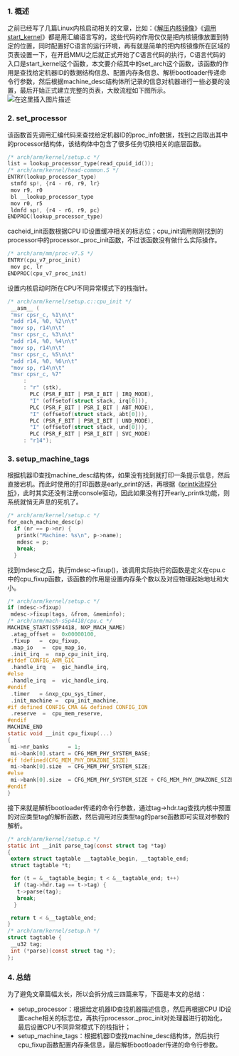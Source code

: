 ### 1. 概述
之前已经写了几篇Linux内核启动相关的文章，比如：《[解压内核镜像](http://mp.weixin.qq.com/s?__biz=MzUzNjU2OTkyOA==&mid=2247484463&idx=1&sn=1dc7706fccd141ecbdb2704d785de0d2&chksm=faf57508cd82fc1e333787dcece7f524165035422cc512313ecddb1ceb1d22b9e9605c4d8332&scene=21#wechat_redirect)》《[调用 start_kernel](http://mp.weixin.qq.com/s?__biz=MzUzNjU2OTkyOA==&mid=2247484478&idx=1&sn=8f4c367406b47c84fdd8a6674ce47100&chksm=faf57519cd82fc0f6efbeb8c7778d2f4929e73adec5c46bf7da5085aa0cb3d5717dda832d7ec&scene=21#wechat_redirect)》都是用汇编语言写的，这些代码的作用仅仅是把内核镜像放置到特定的位置，同时配置好C语言的运行环境，再有就是简单的把内核镜像所在区域的页表设置一下，在开启MMU之后就正式开始了C语言代码的执行，C语言代码的入口是start_kernel这个函数，本文要介绍其中的set_arch这个函数，该函数的作用是查找给定机器ID的数据结构信息、配置内存条信息、解析bootloader传递命令行参数，然后根据machine_desc结构体所记录的信息对机器进行一些必要的设置，最后开始正式建立完整的页表，大致流程如下图所示。
![在这里插入图片描述](https://img-blog.csdnimg.cn/20201122103313892.PNG)
### 2. set_processor
该函数首先调用汇编代码来查找给定机器ID的proc_info数据，找到之后取出其中的processor结构体，该结构体中包含了很多任务切换相关的底层函数。

```c
/* arch/arm/kernel/setup.c */
list = lookup_processor_type(read_cpuid_id());
/* arch/arm/kernel/head-common.S */
ENTRY(lookup_processor_type)
 stmfd sp!, {r4 - r6, r9, lr}
 mov r9, r0
 bl __lookup_processor_type
 mov r0, r5
 ldmfd sp!, {r4 - r6, r9, pc}
ENDPROC(lookup_processor_type)
```
cacheid_init函数根据CPU ID设置缓冲相关的标志位；cpu_init调用刚刚找到的processor中的processor._proc_init函数，不过该函数没有做什么实际操作。

```c
/* arch/arm/mm/proc-v7.S */
ENTRY(cpu_v7_proc_init)
 mov pc, lr
ENDPROC(cpu_v7_proc_init)
```
设置内核启动时所在CPU不同异常模式下的栈指针。

```c
/* arch/arm/kernel/setup.c::cpu_init */
 __asm__ (
 "msr cpsr_c, %1\n\t"
 "add r14, %0, %2\n\t"
 "mov sp, r14\n\t"
 "msr cpsr_c, %3\n\t"
 "add r14, %0, %4\n\t"
 "mov sp, r14\n\t"
 "msr cpsr_c, %5\n\t"
 "add r14, %0, %6\n\t"
 "mov sp, r14\n\t"
 "msr cpsr_c, %7"
     :
     : "r" (stk),
       PLC (PSR_F_BIT | PSR_I_BIT | IRQ_MODE),
       "I" (offsetof(struct stack, irq[0])),
       PLC (PSR_F_BIT | PSR_I_BIT | ABT_MODE),
       "I" (offsetof(struct stack, abt[0])),
       PLC (PSR_F_BIT | PSR_I_BIT | UND_MODE),
       "I" (offsetof(struct stack, und[0])),
       PLC (PSR_F_BIT | PSR_I_BIT | SVC_MODE)
     : "r14");
```
### 3. setup_machine_tags
根据机器ID查找machine_desc结构体，如果没有找到就打印一条提示信息，然后直接宕机。而此时使用的打印函数是early_print的话，再根据《[printk流程分析](http://mp.weixin.qq.com/s?__biz=MzUzNjU2OTkyOA==&mid=2247484610&idx=1&sn=9d9d2ce3e05ae93b7d16eb362ad79c38&chksm=faf575e5cd82fcf37f7d971403c119db0b517f99a609c2cce7ef3c68230c19977c320a2301c4&scene=21#wechat_redirect)》，此时其实还没有注册console驱动，因此如果没有打开early_printk功能，则系统就悄无声息的死机了。

```c
/* arch/arm/kernel/setup.c */
for_each_machine_desc(p)
  if (nr == p->nr) {
   printk("Machine: %s\n", p->name);
   mdesc = p;
   break;
  }
```
找到mdesc之后，执行mdesc->fixup()，该调用实际执行的函数是定义在cpu.c中的cpu_fixup函数，该函数的作用是设置内存条个数以及对应物理起始地址和大小。

```c
/* arch/arm/kernel/setup.c */
if (mdesc->fixup)
 mdesc->fixup(tags, &from, &meminfo);
/* arch/arm/mach-s5p4418/cpu.c */
MACHINE_START(S5P4418, NXP_MACH_NAME)
 .atag_offset =  0x00000100,
 .fixup   =  cpu_fixup,
 .map_io   =  cpu_map_io,
 .init_irq  =  nxp_cpu_init_irq,
#ifdef CONFIG_ARM_GIC
 .handle_irq  =  gic_handle_irq,
#else
 .handle_irq  =  vic_handle_irq,
#endif
 .timer   = &nxp_cpu_sys_timer,
 .init_machine =  cpu_init_machine,
#if defined CONFIG_CMA && defined CONFIG_ION
 .reserve  =  cpu_mem_reserve,
#endif
MACHINE_END
static void __init cpu_fixup(...)
{
 mi->nr_banks      = 1;
 mi->bank[0].start = CFG_MEM_PHY_SYSTEM_BASE;
#if !defined(CFG_MEM_PHY_DMAZONE_SIZE)
 mi->bank[0].size  = CFG_MEM_PHY_SYSTEM_SIZE;
#else
 mi->bank[0].size  = CFG_MEM_PHY_SYSTEM_SIZE + CFG_MEM_PHY_DMAZONE_SIZE;
#endif
}
```
接下来就是解析bootloader传递的命令行参数，通过tag->hdr.tag查找内核中预置的对应类型tag的解析函数，然后调用对应类型tag的parse函数即可实现对参数的解析。

```c
/* arch/arm/kernel/setup.c */
static int __init parse_tag(const struct tag *tag)
{
 extern struct tagtable __tagtable_begin, __tagtable_end;
 struct tagtable *t;

 for (t = &__tagtable_begin; t < &__tagtable_end; t++)
  if (tag->hdr.tag == t->tag) {
   t->parse(tag);
   break;
  }

 return t < &__tagtable_end;
}
/* arch/arm/kernel/setup.h */
struct tagtable {
 __u32 tag;
 int (*parse)(const struct tag *);
};
```
### 4. 总结
为了避免文章篇幅太长，所以会拆分成三四篇来写，下面是本文的总结：

- setup_processor：根据给定机器ID查找机器描述信息，然后再根据CPU ID设置cache相关的标志位，再执行processor._proc_init对处理器进行初始化，最后设置CPU不同异常模式下的栈指针；
- setup_machine_tags：根据机器ID查找machine_desc结构体，然后执行cpu_fixup函数配置内存条信息，最后解析bootloader传递的命令行参数。
